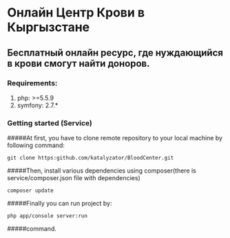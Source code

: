 # Онлайн Центр Крови в Кыргызстане

## Бесплатный онлайн ресурс, где нуждающийся в крови смогут найти доноров.

### Requirements:
 
1. php: >=5.5.9
2. symfony: 2.7.*



### Getting started (Service)

#####At first, you have to clone remote repository to your local machine by following command:

```
git clone https:github.com/katalyzator/BloodCenter.git
```
#####Then, install various dependencies using composer(there is service/composer.json file with dependencies)

```
composer update
```

#####Finally you can run project by:

```
php app/console server:run 
```
#####command.

